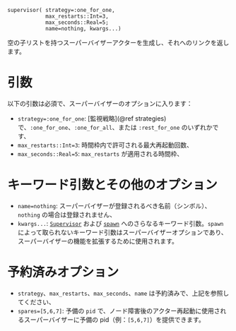```
supervisor( strategy=:one_for_one, 
            max_restarts::Int=3, 
            max_seconds::Real=5; 
            name=nothing, kwargs...)
```

空の子リストを持つスーパーバイザーアクターを生成し、それへのリンクを返します。

# 引数

以下の引数は必須で、スーパーバイザーのオプションに入ります：

  * `strategy=:one_for_one`: [監視戦略](@ref strategies)で、`:one_for_one`、`:one_for_all`、または `:rest_for_one` のいずれかです、
  * `max_restarts::Int=3`: 時間枠内で許可される最大再起動回数、
  * `max_seconds::Real=5`: `max_restarts` が適用される時間枠、

# キーワード引数とその他のオプション

  * `name=nothing`: スーパーバイザーが登録されるべき名前（シンボル）、`nothing` の場合は登録されません、
  * `kwargs...`: [`Supervisor`](@ref) および [`spawn`](@ref) へのさらなるキーワード引数。`spawn` によって取られないキーワード引数はスーパーバイザーオプションであり、スーパーバイザーの機能を拡張するために使用されます。

# 予約済みオプション

  * `strategy`、`max_restarts`、`max_seconds`、`name` は予約済みで、上記を参照してください、
  * `spares=[5,6,7]`: 予備の `pid` で、ノード障害後のアクター再起動に使用されるスーパーバイザーに予備の pid（例：`[5,6,7]`）を提供できます。
